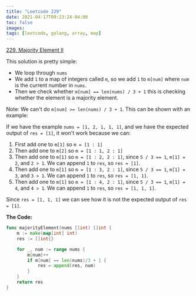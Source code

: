 ```yaml
---
title: "Leetcode 229"
date: 2021-04-17T09:23:24-04:00
toc: false
images:
tags: [leetcode, golang, array, map]
---
```


[229. Majority Element II](https://leetcode.com/problems/majority-element-ii/)

This solution is pretty simple:

* We loop through `nums`
* We add `1` to a map of integers called `m`, so we add `1` to `m[num]` where `num` is the current number in `nums`.
* Then we check whether `m[num] == len(nums) / 3 + 1` this is checking whether the element is a majority element.

Note: We can't do `m[num] >= len(nums) / 3 + 1`. This can be shown with an example:

If we have the example `nums = [1, 2, 1, 1, 1]`, and we have the expected output of `res = [1]`, it won't work because we can:

1. First add one to `m[1]` so `m = [1 : 1]`
2. Then add one to `m[2]` so `m = [1 : 1, 2 : 1]`
3. Then add one to `m[1]` so `m = [1 : 2, 2 : 1]`, since `5 / 3 == 1`, `m[1] = 2`, and `2 > 1`. We can append `1` to `res`, so `res = [1]`.
4. Then add one to `m[1]` so `m = [1 : 3, 2 : 1]`, since `5 / 3 == 1`, `m[1] = 3`, and `3 > 1`. We can append `1` to `res`, so `res = [1, 1]`.
5. Then add one to `m[1]` so `m = [1 : 4, 2 : 1]`, since `5 / 3 == 1`, `m[1] = 4`, and `4 > 1`. We can append `1` to `res`, so `res = [1, 1, 1]`.

Since `res = [1, 1, 1]` we can see how it is not the expected output of `res = [1]`.

**The Code:**
``` go
func majorityElement(nums []int) []int {
    m := make(map[int] int)
    res := []int{}

    for _, num := range nums {
        m[num]++
        if m[num] == len(nums)/3 + 1 {
            res = append(res, num)
        }
    }
    return res
}
```